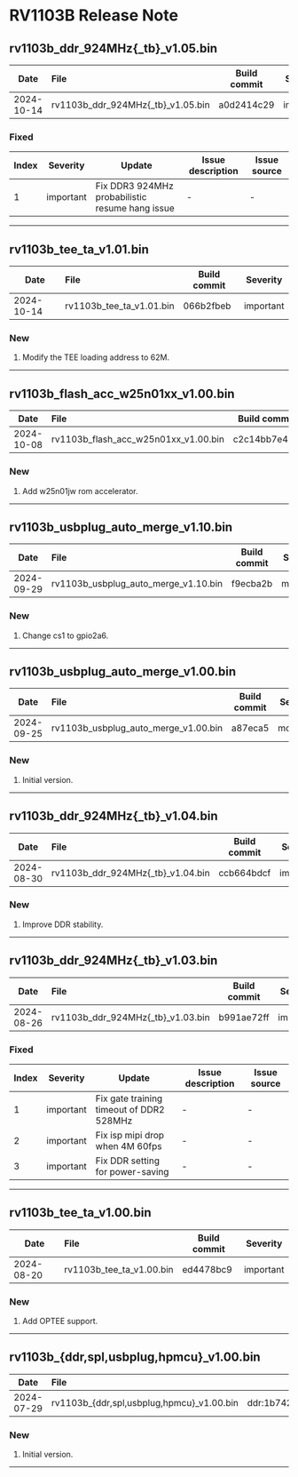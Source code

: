 # RV1103B Release Note

## rv1103b_ddr_924MHz{_tb}_v1.05.bin

| Date       | File                              | Build commit | Severity  |
| ---------- | :-------------------------------- | ------------ | --------- |
| 2024-10-14 | rv1103b_ddr_924MHz{_tb}_v1.05.bin | a0d2414c29   | important |

### Fixed

| Index | Severity  | Update                                          | Issue description | Issue source |
| ----- | --------- | ----------------------------------------------- | ----------------- | ------------ |
| 1     | important | Fix DDR3 924MHz probabilistic resume hang issue | -                 | -            |

------

## rv1103b_tee_ta_v1.01.bin

| Date       | File                     | Build commit | Severity  |
| ---------- | :----------------------- | ------------ | --------- |
| 2024-10-14 | rv1103b_tee_ta_v1.01.bin | 066b2fbeb    | important |

### New

1. Modify the TEE loading address to 62M.

------


## rv1103b_flash_acc_w25n01xx_v1.00.bin

| Date       | File                              | Build commit | Severity  |
| ---------- | :--------------------------------------- | ----------- | -------- |
| 2024-10-08 | rv1103b_flash_acc_w25n01xx_v1.00.bin        | c2c14bb7e419  | important     |

### New

1. Add w25n01jw rom accelerator.

------

## rv1103b_usbplug_auto_merge_v1.10.bin

| Date       | File                               | Build commit                                   | Severity |
| ---------- | :--------------------------------- | ---------------------------------------------- | -------- |
| 2024-09-29 | rv1103b_usbplug_auto_merge_v1.10.bin | f9ecba2b | moderate |

### New

1. Change cs1 to gpio2a6.

------

## rv1103b_usbplug_auto_merge_v1.00.bin

| Date       | File                               | Build commit                                   | Severity |
| ---------- | :--------------------------------- | ---------------------------------------------- | -------- |
| 2024-09-25 | rv1103b_usbplug_auto_merge_v1.00.bin | a87eca5 | moderate |

### New

1. Initial version.

------

## rv1103b_ddr_924MHz{_tb}_v1.04.bin

| Date       | File                              | Build commit | Severity  |
| ---------- | :-------------------------------- | ------------ | --------- |
| 2024-08-30 | rv1103b_ddr_924MHz{_tb}_v1.04.bin | ccb664bdcf   | important |

### New

1. Improve DDR stability.

------

## rv1103b_ddr_924MHz{_tb}_v1.03.bin

| Date       | File                              | Build commit | Severity  |
| ---------- | :-------------------------------- | ------------ | --------- |
| 2024-08-26 | rv1103b_ddr_924MHz{_tb}_v1.03.bin | b991ae72ff   | important |

### Fixed

| Index | Severity  | Update                                   | Issue description | Issue source |
| ----- | --------- | ---------------------------------------- | ----------------- | ------------ |
| 1     | important | Fix gate training timeout of DDR2 528MHz | -                 | -            |
| 2     | important | Fix isp mipi drop when 4M 60fps          | -                 | -            |
| 3     | important | Fix DDR setting for power-saving         | -                 | -            |

------

## rv1103b_tee_ta_v1.00.bin

| Date       | File                     | Build commit | Severity  |
| ---------- | :----------------------- | ------------ | --------- |
| 2024-08-20 | rv1103b_tee_ta_v1.00.bin | ed4478bc9    | important |

### New

1. Add OPTEE support.

------

## rv1103b_{ddr,spl,usbplug,hpmcu}_v1.00.bin

| Date       | File                               | Build commit                                   | Severity |
| ---------- | :--------------------------------- | ---------------------------------------------- | -------- |
| 2024-07-29 | rv1103b_{ddr,spl,usbplug,hpmcu}_v1.00.bin | ddr:1b742cd9d6#spl:3687236ab1c:usbplug:c53c564#rtt:3143c22c#hal:939ec3d5#battery_ipc:06ccc158 | moderate |

### New

1. Initial version.

------

